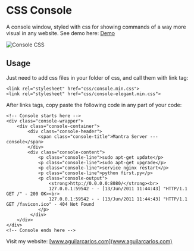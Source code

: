 CSS Console
===================

A console window, styled with css for showing commands of a way more visual in any website. See demo here: [Demo](http://demos.aguilarcarlos.com)

![Console CSS](http://demos.aguilarcarlos.com/img/console.PNG)

Usage
-------------
Just need to add css files in your folder of css, and call them with link tag:
```
<link rel="stylesheet" href="css/console.min.css">
<link rel="stylesheet" href="css/console-elegant.min.css">
```
After links tags, copy paste the following code in any part of your code:
```
<!-- Console starts here -->
<div class="console-wrapper"> 
	<div class="console-container"> 
		<div class="console-header"> 
			<span class="console-title">Mantra Server --- console</span>
		</div>	
		<div class="console-content"> 
			<p class="console-line">sudo apt-get update</p> 
			<p class="console-line">sudo apt-get upgrade</p> 
			<p class="console-line">service nginx restart</p> 
			<p class="console-line">python first.py</p> 
			<p class="console-output"> 
				<strong>http://0.0.0.0:8080/</strong><br> 
				127.0.0.1:59542 - - [13/Jun/2011 11:44:43] "HTTP/1.1 GET /" - 200 OK><br>  
				127.0.0.1:59542 - - [13/Jun/2011 11:44:43] "HTTP/1.1 GET /favicon.ico" - 404 Not Found 
			</p>
		 </div> 
	</div> 
</div> 
<!-- Console ends here -->
```
Visit my website: [www.aguilarcarlos.com](www.aguilarcarlos.com)
